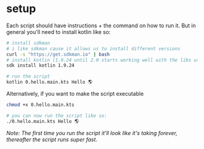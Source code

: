 # setup

Each script should have instructions + the command on how to run it.
But in general you'll need to install kotlin like so:

```sh
# install sdkman
# i like sdkman cause it allows us to install different versions
curl -s "https://get.sdkman.io" | bash
# install kotlin (1.9.24 until 2.0 starts working well with the libs used)
sdk install kotlin 1.9.24

# run the script
kotlin 0.hello.main.kts Hello 🌎
```

Alternatively, if you want to make the script executable

```sh
chmod +x 0.hello.main.kts

# you can now run the script like so:
./0.hello.main.kts Hello 🌎
```

_Note: The first time you run the script it'll look like it's taking forever, thereafter the script runs super fast_.
